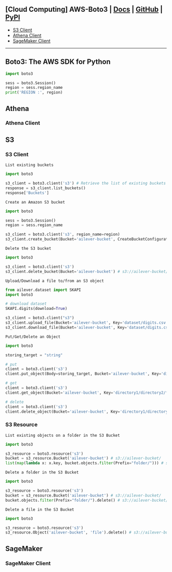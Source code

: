 ## [Cloud Computing] AWS-Boto3 | [Docs](https://boto3.amazonaws.com/v1/documentation/api/latest/index.html#) | [GitHub]() | [PyPI]()


- [S3 Client](https://boto3.amazonaws.com/v1/documentation/api/latest/reference/services/s3.html)
- [Athena Client](https://boto3.amazonaws.com/v1/documentation/api/latest/reference/services/athena.html)
- [SageMaker Client](https://boto3.amazonaws.com/v1/documentation/api/latest/reference/services/sagemaker.html)

---

## Boto3: The AWS SDK for Python
```python
import boto3

sess = boto3.Session()
region = sess.region_name
print('REGION :', region)
```

## Athena 
### Athena Client

## S3
### S3 Client
`List existing buckets`
```python
import boto3

s3_client = boto3.client('s3') # Retrieve the list of existing buckets
response = s3_client.list_buckets()
response['Buckets']
```

`Create an Amazon S3 bucket`
```python
import boto3

sess = boto3.Session()
region = sess.region_name

s3_client = boto3.client('s3', region_name=region)
s3_client.create_bucket(Bucket='ailever-bucket', CreateBucketConfiguration=dict(LocationConstraint=region)) # s3://ailever-bucket/
```

`Delete the S3 bucket`
```python
import boto3

s3_client = boto3.client('s3')
s3_client.delete_bucket(Bucket='ailever-bucket') # s3://ailever-bucket/
```

`Upload/Download a file to/from an S3 object`
```python
from ailever.dataset import SKAPI
import boto3

# download dataset
SKAPI.digits(download=True)

s3_client = boto3.client("s3")
s3_client.upload_file(Bucket='ailever-bucket', Key='dataset/digits.csv', Filename='digits.csv') # s3://ailever-bucket/dataset/digits.csv
s3_client.download_file(Bucket='ailever-bucket', Key='dataset/digits.csv', Filename='digits.csv') # s3://ailever-bucket/dataset/digits.csv
```

`Put/Get/Delete an Object`
```python
import boto3

storing_target = "string"

# put
client = boto3.client('s3')
client.put_object(Body=storing_target, Bucket='ailever-bucket', Key='directory1/directory2/filename')

# get
client = boto3.client('s3')
client.get_object(Bucket='ailever-bucket', Key='directory1/directory2/filename')['Body'].read().decode('utf-8')

# delete
client = boto3.client('s3')
client.delete_object(Bucket='ailever-bucket', Key='directory1/directory2/filename')
```

### S3 Resource
`List existing objects on a folder in the S3 Bucket`
```python
import boto3

s3_resource = boto3.resource('s3')
bucket = s3_resource.Bucket('ailever-bucket') # s3://ailever-bucket/
list(map(lambda x: x.key, bucket.objects.filter(Prefix="folder/"))) # s3://ailever-bucket/folder/
```
`Delete a folder in the S3 Bucket`
```python
import boto3

s3_resource = boto3.resource('s3')
bucket = s3_resource.Bucket('ailever-bucket') # s3://ailever-bucket/
bucket.objects.filter(Prefix="folder/").delete() # s3://ailever-bucket/folder/
```
`Delete a file in the S3 Bucket`
```python
import boto3

s3_resource = boto3.resource('s3')
s3_resource.Object('ailever-bucket', 'file').delete() # s3://ailever-bucket/file
```



## SageMaker
### SageMaker Client

